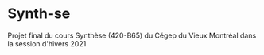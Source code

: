 # Synth-se
Projet final du cours Synthèse (420-B65) du Cégep du Vieux Montréal dans la session d'hivers 2021
